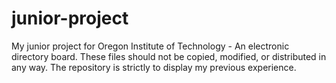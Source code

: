 # junior-project
My junior project for Oregon Institute of Technology - An electronic directory board. These files should not be copied, modified, or distributed in any way. The repository is strictly to display my previous experience.
